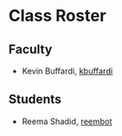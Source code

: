 # Class Roster

## Faculty

- Kevin Buffardi, [kbuffardi](https://github.com/kbuffardi)

## Students

- Reema Shadid, [reembot](https://github.com/reembot)